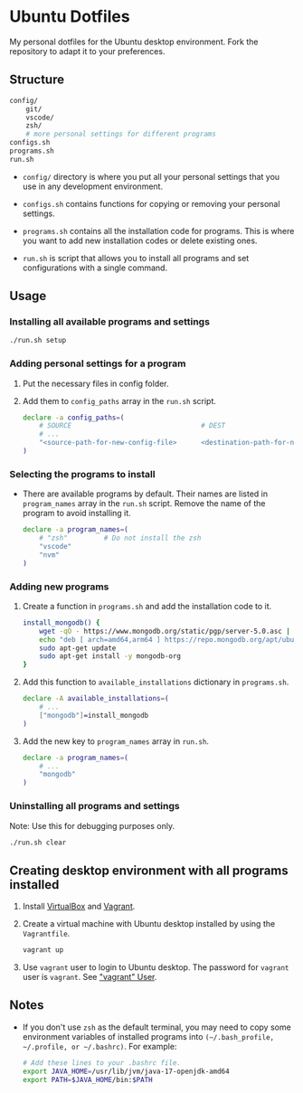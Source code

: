 # Ubuntu Dotfiles

My personal dotfiles for the Ubuntu desktop environment. Fork the repository to adapt it to your preferences.

## Structure

```bash
config/ 
    git/
    vscode/
    zsh/
    # more personal settings for different programs
configs.sh
programs.sh
run.sh
```

* `config/` directory is where you put all your personal settings that you use in any development environment.

* `configs.sh` contains functions for copying or removing your personal settings.

* `programs.sh` contains all the installation code for programs. This is where you want to add new installation codes or delete existing ones.

* `run.sh` is script that allows you to install all programs and set configurations with a single command.

## Usage

### Installing all available programs and settings

```bash
./run.sh setup
```

### Adding personal settings for a program

1. Put the necessary files in config folder.

2. Add them to `config_paths` array in the `run.sh` script.

    ```bash
    declare -a config_paths=(
        # SOURCE                                # DEST
        # ...
        "<source-path-for-new-config-file>      <destination-path-for-new-config-file>"
    )
    ```

### Selecting the programs to install

* There are available programs by default. Their names are listed in `program_names` array in the `run.sh` script. Remove the name of the program to avoid installing it.

    ```bash
    declare -a program_names=(
        # "zsh"         # Do not install the zsh
        "vscode"
        "nvm"
    )
    ```

### Adding new programs

1. Create a function in `programs.sh` and add the installation code to it.

    ```bash
    install_mongodb() {
        wget -qO - https://www.mongodb.org/static/pgp/server-5.0.asc | sudo apt-key add -
        echo "deb [ arch=amd64,arm64 ] https://repo.mongodb.org/apt/ubuntu focal/mongodb-org/5.0 multiverse" | sudo tee /etc/apt/sources.list.d/mongodb-org-5.0.list
        sudo apt-get update
        sudo apt-get install -y mongodb-org
    }
    ```

2. Add this function to `available_installations` dictionary in `programs.sh`.

    ```bash
    declare -A available_installations=(
        # ...
        ["mongodb"]=install_mongodb
    )
    ```

3. Add the new key to `program_names` array in `run.sh`.

    ```bash
    declare -a program_names=(
        # ...
        "mongodb"
    )
    ```

### Uninstalling all programs and settings

Note: Use this for debugging purposes only.

```bash
./run.sh clear
```

## Creating desktop environment with all programs installed

1. Install [VirtualBox](https://www.virtualbox.org/wiki/Downloads) and [Vagrant](https://www.vagrantup.com/docs/installation).

2. Create a virtual machine with Ubuntu desktop installed by using the `Vagrantfile`.

    ```bash
    vagrant up
    ```

3. Use `vagrant` user to login to Ubuntu desktop. The password for `vagrant` user is `vagrant`. See ["vagrant" User](https://www.vagrantup.com/docs/boxes/base#vagrant-user).

## Notes

* If you don't use `zsh` as the default terminal, you may need to copy some environment variables of installed programs into `(~/.bash_profile, ~/.profile, or ~/.bashrc)`. For example:

    ```bash
    # Add these lines to your .bashrc file.
    export JAVA_HOME=/usr/lib/jvm/java-17-openjdk-amd64
    export PATH=$JAVA_HOME/bin:$PATH
    ```
